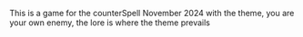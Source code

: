 This is a game for the counterSpell November 2024 with the theme, you are your own enemy, the lore is where the theme prevails

